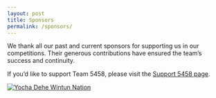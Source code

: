 ```yaml
---
layout: post
title: Sponsors
permalink: /sponsors/
---
```


We thank all our past and current sponsors for supporting us in our competitions. Their generous contributions have ensured the team’s success and continuity.

If you’d like to support Team 5458, please visit the [Support 5458 page](/support/).

[![Yocha Dehe Wintun Nation]({{{site.baseurl}}}/images/sponsors/yocha-dehe.jpg "Yocha Dehe Wintun Nation")](http://www.yochadehe.org/)

